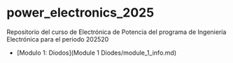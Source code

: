 # power_electronics_2025
 Repositorio del curso de Electrónica de Potencia del programa de Ingeniería Electrónica para el periodo 202520


- [Modulo 1: Diodos](Module 1 Diodes/module_1_info.md)
